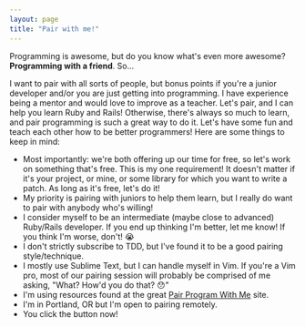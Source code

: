 ```yaml
---
layout: page
title: "Pair with me!"
---
```


Programming is awesome, but do you know what's even more awesome? **Programming with a friend**. So...

<script type="text/javascript" language="javascript">{coded="PZ@KkywKxZ2.wX";key="nNzYf5wjkO1QIsW8lRD7c3HT0mLXvo2C9rxgVeBPphybqSd4UJMZA6iFatEuKG";shift=coded.length;link="";for(i=0;i<coded.length;i++){if(key.indexOf(coded.charAt(i))==-1){ltr=coded.charAt(i);link+=ltr}else{ltr=(key.indexOf(coded.charAt(i))-shift+key.length)%key.length;link+=key.charAt(ltr)}}document.write('<div class="center"><a href="mailto:'+link+'?subject=Pair%20with%20me!"><img src="/images/pairing.svg" alt="Pair program with me!"></a></div>')}</script>

I want to pair with all sorts of people, but bonus points if you're a junior developer and/or you are just getting into programming. I have experience being a mentor and would love to improve as a teacher. Let's pair, and I can help you learn Ruby and Rails! Otherwise, there's always so much to learn, and pair programming is such a great way to do it. Let's have some fun and teach each other how to be better programmers! Here are some things to keep in mind:

* Most importantly: we're both offering up our time for free, so let's work on something that's free. This is my one requirement! It doesn't matter if it's your project, or mine, or some library for which you want to write a patch. As long as it's free, let's do it!
* My priority is pairing with juniors to help them learn, but I really do want to pair with anybody who's willing!
* I consider myself to be an intermediate (maybe close to advanced) Ruby/Rails developer. If you end up thinking I'm better, let me know! If you think I'm worse, don't! :sob:
* I don't strictly subscribe to TDD, but I've found it to be a good pairing style/technique.
* I mostly use Sublime Text, but I can handle myself in Vim. If you're a Vim pro, most of our pairing session will probably be comprised of me asking, "What? How'd you do that? :hushed:"
* I'm using resources found at the great [Pair Program With Me][pair-program-with-me] site.
* I'm in Portland, OR but I'm open to pairing remotely.
* You click the button now!

[pair-program-with-me]: http://www.pairprogramwith.me/

